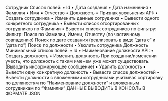 Сотрудник
Список полей:
•	Id
•	Дата создания
•	Дата изменения
•	Фамилия
•	Имя
•	Отчество
•	Должность
•	Признак увольнения
API:
•	Создать сотрудника
•	Изменить данные сотрудника
•	Вывести одного конкретного сотрудника
•	Вывести список отсортированных сотрудников по Фамилии
•	Вывести список сотрудников по фильтру:
Фильтр:
Поиск по Фамилии, Имени, Отчеству (по частичному совпадению)
Поиск по дате создания (реализовать в виде “дата с” и “дата по”)
Поиск по должности
•	Уволить сотрудника
Должность
Минимальный список полей:
•	Id
•	Наименование должности
API:
•	Создать должность
•	Изменить должность
При создании/изменении учесть, что должность с таким именем уже может существовать. (Выводить информирующее сообщение)
•	Удалить должность
•	Вывести одну конкретную должность
•	Вывести список должностей
•	Вывести должности с вложенными сотрудниками учитывая сортировку по должностям по “Наименование должности” и вложенным сотрудникам по “Фамилии”
ДАННЫЕ ВЫВОДИТЬ В КОНСОЛЬ В ФОРМАТЕ JSON
